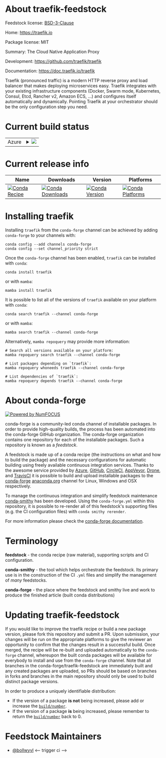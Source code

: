 About traefik-feedstock
=======================

Feedstock license: [BSD-3-Clause](https://github.com/conda-forge/traefik-feedstock/blob/main/LICENSE.txt)

Home: https://traefik.io

Package license: MIT

Summary: The Cloud Native Application Proxy

Development: https://github.com/traefik/traefik

Documentation: https://doc.traefik.io/traefik

Traefik (pronounced traffic) is a modern HTTP reverse proxy and load balancer
that makes deploying microservices easy. Traefik integrates with your existing
infrastructure components (Docker, Swarm mode, Kubernetes, Consul, Etcd,
Rancher v2, Amazon ECS, ...) and configures itself automatically and dynamically.
Pointing Traefik at your orchestrator should be the only configuration step you need.


Current build status
====================


<table>
    
  <tr>
    <td>Azure</td>
    <td>
      <details>
        <summary>
          <a href="https://dev.azure.com/conda-forge/feedstock-builds/_build/latest?definitionId=19453&branchName=main">
            <img src="https://dev.azure.com/conda-forge/feedstock-builds/_apis/build/status/traefik-feedstock?branchName=main">
          </a>
        </summary>
        <table>
          <thead><tr><th>Variant</th><th>Status</th></tr></thead>
          <tbody><tr>
              <td>linux_64</td>
              <td>
                <a href="https://dev.azure.com/conda-forge/feedstock-builds/_build/latest?definitionId=19453&branchName=main">
                  <img src="https://dev.azure.com/conda-forge/feedstock-builds/_apis/build/status/traefik-feedstock?branchName=main&jobName=linux&configuration=linux%20linux_64_" alt="variant">
                </a>
              </td>
            </tr><tr>
              <td>linux_aarch64</td>
              <td>
                <a href="https://dev.azure.com/conda-forge/feedstock-builds/_build/latest?definitionId=19453&branchName=main">
                  <img src="https://dev.azure.com/conda-forge/feedstock-builds/_apis/build/status/traefik-feedstock?branchName=main&jobName=linux&configuration=linux%20linux_aarch64_" alt="variant">
                </a>
              </td>
            </tr><tr>
              <td>linux_ppc64le</td>
              <td>
                <a href="https://dev.azure.com/conda-forge/feedstock-builds/_build/latest?definitionId=19453&branchName=main">
                  <img src="https://dev.azure.com/conda-forge/feedstock-builds/_apis/build/status/traefik-feedstock?branchName=main&jobName=linux&configuration=linux%20linux_ppc64le_" alt="variant">
                </a>
              </td>
            </tr><tr>
              <td>osx_64</td>
              <td>
                <a href="https://dev.azure.com/conda-forge/feedstock-builds/_build/latest?definitionId=19453&branchName=main">
                  <img src="https://dev.azure.com/conda-forge/feedstock-builds/_apis/build/status/traefik-feedstock?branchName=main&jobName=osx&configuration=osx%20osx_64_" alt="variant">
                </a>
              </td>
            </tr><tr>
              <td>osx_arm64</td>
              <td>
                <a href="https://dev.azure.com/conda-forge/feedstock-builds/_build/latest?definitionId=19453&branchName=main">
                  <img src="https://dev.azure.com/conda-forge/feedstock-builds/_apis/build/status/traefik-feedstock?branchName=main&jobName=osx&configuration=osx%20osx_arm64_" alt="variant">
                </a>
              </td>
            </tr>
          </tbody>
        </table>
      </details>
    </td>
  </tr>
</table>

Current release info
====================

| Name | Downloads | Version | Platforms |
| --- | --- | --- | --- |
| [![Conda Recipe](https://img.shields.io/badge/recipe-traefik-green.svg)](https://anaconda.org/conda-forge/traefik) | [![Conda Downloads](https://img.shields.io/conda/dn/conda-forge/traefik.svg)](https://anaconda.org/conda-forge/traefik) | [![Conda Version](https://img.shields.io/conda/vn/conda-forge/traefik.svg)](https://anaconda.org/conda-forge/traefik) | [![Conda Platforms](https://img.shields.io/conda/pn/conda-forge/traefik.svg)](https://anaconda.org/conda-forge/traefik) |

Installing traefik
==================

Installing `traefik` from the `conda-forge` channel can be achieved by adding `conda-forge` to your channels with:

```
conda config --add channels conda-forge
conda config --set channel_priority strict
```

Once the `conda-forge` channel has been enabled, `traefik` can be installed with `conda`:

```
conda install traefik
```

or with `mamba`:

```
mamba install traefik
```

It is possible to list all of the versions of `traefik` available on your platform with `conda`:

```
conda search traefik --channel conda-forge
```

or with `mamba`:

```
mamba search traefik --channel conda-forge
```

Alternatively, `mamba repoquery` may provide more information:

```
# Search all versions available on your platform:
mamba repoquery search traefik --channel conda-forge

# List packages depending on `traefik`:
mamba repoquery whoneeds traefik --channel conda-forge

# List dependencies of `traefik`:
mamba repoquery depends traefik --channel conda-forge
```


About conda-forge
=================

[![Powered by
NumFOCUS](https://img.shields.io/badge/powered%20by-NumFOCUS-orange.svg?style=flat&colorA=E1523D&colorB=007D8A)](https://numfocus.org)

conda-forge is a community-led conda channel of installable packages.
In order to provide high-quality builds, the process has been automated into the
conda-forge GitHub organization. The conda-forge organization contains one repository
for each of the installable packages. Such a repository is known as a *feedstock*.

A feedstock is made up of a conda recipe (the instructions on what and how to build
the package) and the necessary configurations for automatic building using freely
available continuous integration services. Thanks to the awesome service provided by
[Azure](https://azure.microsoft.com/en-us/services/devops/), [GitHub](https://github.com/),
[CircleCI](https://circleci.com/), [AppVeyor](https://www.appveyor.com/),
[Drone](https://cloud.drone.io/welcome), and [TravisCI](https://travis-ci.com/)
it is possible to build and upload installable packages to the
[conda-forge](https://anaconda.org/conda-forge) [anaconda.org](https://anaconda.org/)
channel for Linux, Windows and OSX respectively.

To manage the continuous integration and simplify feedstock maintenance
[conda-smithy](https://github.com/conda-forge/conda-smithy) has been developed.
Using the ``conda-forge.yml`` within this repository, it is possible to re-render all of
this feedstock's supporting files (e.g. the CI configuration files) with ``conda smithy rerender``.

For more information please check the [conda-forge documentation](https://conda-forge.org/docs/).

Terminology
===========

**feedstock** - the conda recipe (raw material), supporting scripts and CI configuration.

**conda-smithy** - the tool which helps orchestrate the feedstock.
                   Its primary use is in the construction of the CI ``.yml`` files
                   and simplify the management of *many* feedstocks.

**conda-forge** - the place where the feedstock and smithy live and work to
                  produce the finished article (built conda distributions)


Updating traefik-feedstock
==========================

If you would like to improve the traefik recipe or build a new
package version, please fork this repository and submit a PR. Upon submission,
your changes will be run on the appropriate platforms to give the reviewer an
opportunity to confirm that the changes result in a successful build. Once
merged, the recipe will be re-built and uploaded automatically to the
`conda-forge` channel, whereupon the built conda packages will be available for
everybody to install and use from the `conda-forge` channel.
Note that all branches in the conda-forge/traefik-feedstock are
immediately built and any created packages are uploaded, so PRs should be based
on branches in forks and branches in the main repository should only be used to
build distinct package versions.

In order to produce a uniquely identifiable distribution:
 * If the version of a package **is not** being increased, please add or increase
   the [``build/number``](https://docs.conda.io/projects/conda-build/en/latest/resources/define-metadata.html#build-number-and-string).
 * If the version of a package **is** being increased, please remember to return
   the [``build/number``](https://docs.conda.io/projects/conda-build/en/latest/resources/define-metadata.html#build-number-and-string)
   back to 0.

Feedstock Maintainers
=====================

* [@bollwyvl](https://github.com/bollwyvl/)
<-- trigger ci -->


